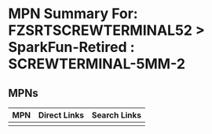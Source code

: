 



# MPN Summary For: FZSRTSCREWTERMINAL52 > SparkFun-Retired : SCREWTERMINAL-5MM-2

## MPNs
  

|MPN|Direct Links|Search Links|
| :--- | :--- | :--- |
||||

